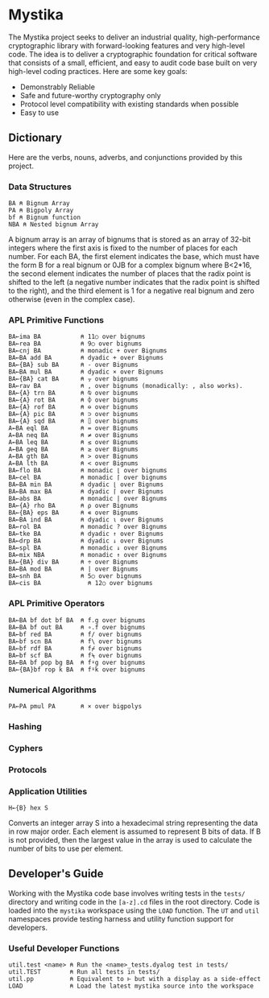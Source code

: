 ﻿# Mystika

The Mystika project seeks to deliver an industrial quality, high-performance cryptographic library with forward-looking features and very high-level code. The idea is to deliver a cryptographic foundation for critical software that consists of a small, efficient, and easy to audit code base built on very high-level coding practices. Here are some key goals:

* Demonstrably Reliable
* Safe and future-worthy cryptography only
* Protocol level compatibility with existing standards when possible
* Easy to use

## Dictionary

Here are the verbs, nouns, adverbs, and conjunctions provided by this project.

### Data Structures

    BA ⍝ Bignum Array
    PA ⍝ Bigpoly Array
    bf ⍝ Bignum function
    NBA ⍝ Nested bignum Array

A bignum array is an array of bignums that is stored as an array of 32-bit integers where the first axis is fixed to the number of places for each number. For each BA, the first element indicates
the base, which must have the form B for a real bignum or 0JB for a complex bignum where B<2*16, the second element indicates the number of places that the radix point is shifted to the left (a negative number indicates that the radix point is shifted to the right), and the third element is 1 for a negative real bignum and zero otherwise (even in the complex case).

### APL Primitive Functions

    BA←ima BA           ⍝ 11○ over bignums
    BA←rea BA           ⍝ 9○ over bignums
    BA←cnj BA           ⍝ monadic + over Bignums
    BA←BA add BA        ⍝ dyadic + over Bignums
    BA←{BA} sub BA      ⍝ - over Bignums
    BA←BA mul BA        ⍝ dyadic × over Bignums
    BA←{BA} cat BA      ⍝ ⍪ over bignums
    BA←rav BA           ⍝ , over bignums (monadically: , also works).
    BA←{A} trn BA       ⍝ ⍉ over bignums
    BA←{A} rot BA       ⍝ ⌽ over bignums
    BA←{A} rof BA       ⍝ ⊖ over bignums
    BA←{A} pic BA       ⍝ ⊃ over bignums
    BA←{A} sqd BA       ⍝ ⌷ over bignums
    A←BA eql BA         ⍝ = over Bignums
    A←BA neq BA         ⍝ ≠ over Bignums
    A←BA leq BA         ⍝ ≤ over Bignums
    A←BA geq BA         ⍝ ≥ over Bignums
    A←BA gth BA         ⍝ > over Bignums
    A←BA lth BA         ⍝ < over Bignums
    BA←flo BA           ⍝ monadic ⌊ over bignums
    BA←cel BA           ⍝ monadic ⌈ over bignums
    BA←BA min BA        ⍝ dyadic ⌊ over Bignums
    BA←BA max BA        ⍝ dyadic ⌈ over Bignums
    BA←abs BA           ⍝ monadic | over Bignums
    BA←{A} rho BA       ⍝ ⍴ over Bignums
    BA←{BA} eps BA      ⍝ ∊ over Bignums
    BA←BA ind BA        ⍝ dyadic ⍳ over Bignums
    BA←rol BA           ⍝ monadic ? over Bignums
    BA←tke BA           ⍝ dyadic ↑ over Bignums
    BA←drp BA           ⍝ dyadic ↓ over Bignums 
    BA←spl BA           ⍝ monadic ↓ over Bignums
    BA←mix NBA          ⍝ monadic ↑ over Bignums
    BA←{BA} div BA      ⍝ ÷ over Bignums
    BA←BA mod BA        ⍝ | over Bignums
    BA←snh BA           ⍝ 5○ over bignums
    BA←cis BA 		      ⍝ 12○ over bignums

### APL Primitive Operators

    BA←BA bf dot bf BA  ⍝ f.g over bignums
    BA←BA bf out BA     ⍝ ∘.f over bignums
    BA←bf red BA        ⍝ f/ over bignums
    BA←bf scn BA        ⍝ f\ over bignums
    BA←bf rdf BA        ⍝ f⌿ over bignums
    BA←bf scf BA        ⍝ f⍀ over bignums
    BA←BA bf pop bg BA  ⍝ f⍣g over bignums
    BA←{BA}bf rop k BA 	⍝ f⍤k over bignums

### Numerical Algorithms
    
    PA←PA pmul PA       ⍝ × over bigpolys
    
### Hashing

### Cyphers

### Protocols

### Application Utilities

    H←{B} hex S

Converts an integer array S into a hexadecimal string representing the data in row major order. Each element is assumed to represent B bits of data. If B is not provided, then the largest value in the array is used to calculate the number of bits to use per element.

## Developer's Guide

Working with the Mystika code base involves writing tests in the `tests/` directory and writing code in the `[a-z].cd` files in the root directory. Code is loaded into the `mystika` workspace using the `LOAD` function. The `UT` and `util` namespaces provide testing harness and utility function support for developers.

### Useful Developer Functions

    util.test <name> ⍝ Run the <name>_tests.dyalog test in tests/
    util.TEST        ⍝ Run all tests in tests/
    util.pp          ⍝ Equivalent to ⊢ but with a display as a side-effect
    LOAD             ⍝ Load the latest mystika source into the workspace
